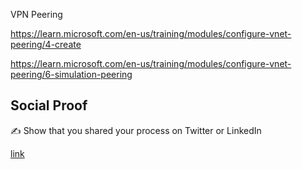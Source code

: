 VPN Peering

https://learn.microsoft.com/en-us/training/modules/configure-vnet-peering/4-create

https://learn.microsoft.com/en-us/training/modules/configure-vnet-peering/6-simulation-peering


## Social Proof

✍️ Show that you shared your process on Twitter or LinkedIn

[link](link)
